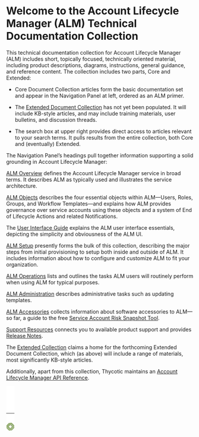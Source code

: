 ﻿[title]: # (ALM Technicals Collection)
[tags]: # (Account Lifecycle Manager,ALM,)
[priority]: # (1)

# Welcome to the Account Lifecycle Manager (ALM) Technical Documentation Collection

This technical documentation collection for Account Lifecycle Manager (ALM) includes short, topically focused, technically oriented material, including product descriptions, diagrams, instructions, general guidance, and reference content. The collection includes two parts, Core and Extended:

* Core Document Collection articles form the basic documentation set and appear in the Navigation Panel at left, ordered as an ALM primer.

* The [Extended Document Collection](./9000-extended/) has not yet been populated. It will include KB-style articles, and may include training materials, user bulletins, and discussion threads.
 
* The search box at upper right provides direct access to articles relevant to your search terms. It pulls results from the entire collection, both Core and (eventually) Extended.

The Navigation Panel’s headings pull together information supporting a solid grounding in Account Lifecycle Manager:

[ALM Overview](./1000-alm-overview/) defines the Account Lifecycle Manager service in broad terms. It describes ALM as typically used and illustrates the service architecture.

[ALM Objects](./2000-alm-objects/) describes the four essential objects within ALM—Users, Roles, Groups, and Workflow Templates—and explains how ALM provides governance over service accounts using these objects and a system of End of Lifecycle Actions and related Notifications.

The [User Interface Guide](./3000-ui-guide/) explains the ALM user interface essentials, depicting the simplicity and obviousness of the ALM UI. 

[ALM Setup](./5000-get-started/) presently forms the bulk of this collection, describing the major steps from initial provisioning to setup both inside and outside of ALM. It includes information about how to configure and customize ALM to fit your organization.

[ALM Operations](./5500-alm-operations/) lists and outlines the tasks ALM users will routinely perform when using ALM for typical purposes.

[ALM Administration](./6000-alm-admin/) describes administrative tasks such as updating templates.

[ALM Accessories](./8000-ref-items/) collects information about software accessories to ALM—so far, a guide to the free [Service Account Risk Snapshot Tool](./8000-ref-items/8400-discovery-tool/).

[Support Resources](./8500-support/) connects you to available product support and provides [Release Notes](./8500-support/8510-release-notes.md).

The [Extended Collection](./9000-extended/) claims a home for the forthcoming Extended Document Collection, which (as above) will include a range of materials, most significantly KB-style articles.

Additionally, apart from this collection, Thycotic maintains an [Account Lifecycle Manager API Reference](https://thycotic.accountlifecyclecloud.com/docs/api-reference).

![Article End](alm-bug.png)
